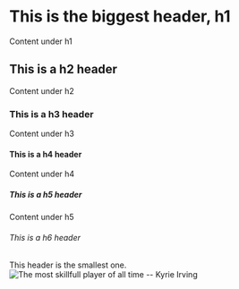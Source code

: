 # This is the biggest header, h1
Content under h1
## This is a h2 header
Content under h2
### This is a h3 header
Content under h3
#### This is a h4 header
Content under h4
##### This is a h5 header
Content under h5
###### This is a h6 header
This header is the smallest one.
![The most skillfull player of all time -- Kyrie Irving](https://media.bleacherreport.com/image/upload/w_800,h_533,c_fill/v1662141608/c4qbpr9iyiyvspxmhzib.jpg)
